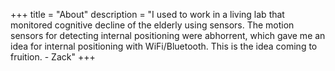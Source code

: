 +++
title = "About"
description = "I used to work in a living lab that monitored cognitive decline of the elderly using sensors. The motion sensors for detecting internal positioning were abhorrent, which gave me an idea for internal positioning with WiFi/Bluetooth. This is the idea coming to fruition. - Zack"
+++
